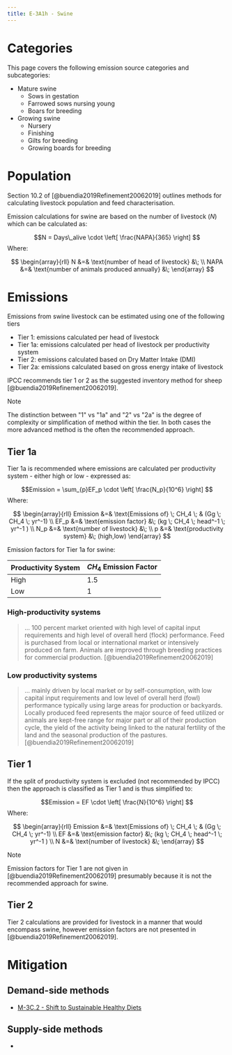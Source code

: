 ```yaml
---
title: E-3A1h - Swine
---
```



# Categories

This page covers the following emission source categories and subcategories:

- Mature swine
	- Sows in gestation
	- Farrowed sows nursing young
	- Boars for breeding
- Growing swine
	- Nursery
	- Finishing
	- Gilts for breeding
	- Growing boards for breeding


# Population
Section 10.2 of [@buendia2019Refinement20062019] outlines methods for calculating livestock population and feed characterisation. 

Emission calculations for swine are based on the number of livestock ($N$) which can be calculated as:

$$N = Days\_alive \cdot \left[ \frac{NAPA}{365} \right] $$
Where:

$$
\begin{array}{rll}
N &=& \text{number of head of livestock} &\;  \\
NAPA &=& \text{number of animals produced annually} &\;
\end{array}
$$



# Emissions

Emissions from swine livestock can be estimated using one of the following tiers

- Tier 1: emissions calculated per head of livestock
- Tier 1a: emissions calculated per head of livestock per productivity system
- Tier 2: emissions calculated based on Dry Matter Intake (DMI)
- Tier 2a: emissions calculated based on gross energy intake of livestock

IPCC recommends tier 1 or 2 as the suggested inventory method for sheep [@buendia2019Refinement20062019].

> [!note]
> The distinction between "1" vs "1a" and "2" vs "2a" is the degree of complexity or simplification of method within the tier. In both cases the more advanced method is the often the recommended approach. 

## Tier 1a

Tier 1a is recommended where emissions are calculated per productivity system - either high or low - expressed as:

$$Emission = \sum_{p}EF_p \cdot \left[ \frac{N_p}{10^6} \right] $$
Where:

$$
\begin{array}{rll}
Emission &=& \text{Emissions of} \; CH_4 \; & (Gg \; CH_4 \; yr^-1) \\
EF_p &=& \text{emission factor} &\; (kg \; CH_4 \; head^-1 \; yr^-1 ) \\
N_p &=& \text{number of livestock} &\;  \\
p &=& \text{productivity system} &\; (high,low)
\end{array}
$$

Emission factors for Tier 1a for swine:

| Productivity System | $CH_4$ Emission Factor |
| ------------------- | ---------------------- |
| High                | 1.5                    |
| Low                 | 1                      |

### High-productivity systems

>...  100 percent market oriented with high level of capital input requirements and high level of overall herd (flock) performance. Feed is purchased from local or international market or intensively produced on farm. Animals are improved through breeding practices for commercial production. [@buendia2019Refinement20062019]

### Low productivity systems

>...  mainly driven by local market or by self-consumption, with low capital input requirements and low level of overall herd (fowl) performance typically using large areas for production or backyards. Locally produced feed represents the major source of feed utilized or animals are kept-free range for major part or all of their production cycle, the yield of the activity being linked to the natural fertility of the land and the seasonal production of the pastures. [@buendia2019Refinement20062019]

## Tier 1

If the split of productivity system is excluded (not recommended by IPCC) then the approach is classified as Tier 1 and is thus simplified to:

$$Emission = EF \cdot \left[ \frac{N}{10^6} \right] $$
Where:

$$
\begin{array}{rll}
Emission &=& \text{Emissions of} \; CH_4 \; & (Gg \; CH_4 \; yr^-1) \\
EF &=& \text{emission factor} &\; (kg \; CH_4 \; head^-1 \; yr^-1 ) \\
N &=& \text{number of livestock} &\;  
\end{array}
$$


>[!note]
>Emission factors for Tier 1 are not given in [@buendia2019Refinement20062019] presumably because it is not the recommended approach for swine.


## Tier 2
Tier 2 calculations are provided for livestock in a manner that would encompass swine, however emission factors are not presented in [@buendia2019Refinement20062019].


# Mitigation

## Demand-side methods

- [M-3C.2 - Shift to Sustainable Healthy Diets](/2-ipcc-mitigation-options/3-afolu/3c-other/3c-02-shift-sustainable-healthy-diets.md)

## Supply-side methods

- 

